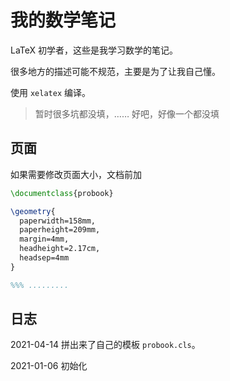 # 我的数学笔记

LaTeX 初学者，这些是我学习数学的笔记。

很多地方的描述可能不规范，主要是为了让我自己懂。

使用 `xelatex` 编译。

> 暂时很多坑都没填，…… 好吧，好像一个都没填

## 页面

如果需要修改页面大小，文档前加

```latex
\documentclass{probook}

\geometry{
  paperwidth=158mm,
  paperheight=209mm,
  margin=4mm,
  headheight=2.17cm,
  headsep=4mm
}

%%% .........
```

## 日志

2021-04-14 拼出来了自己的模板 `probook.cls`。

2021-01-06 初始化